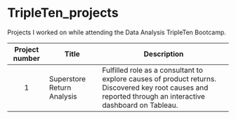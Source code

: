
# TripleTen_projects
Projects I worked on while attending the Data Analysis TripleTen Bootcamp.


| Project number | Title | Description |
| :-----------: | ----------- |----------- |
| 1 | Superstore Return Analysis | Fulfilled role as a consultant to explore causes of product returns. Discovered key root causes and reported through an interactive dashboard on Tableau. |
